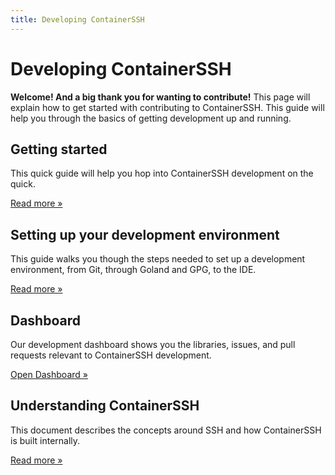 ```yaml
---
title: Developing ContainerSSH
---
```


<h1>Developing ContainerSSH</h1>

**Welcome! And a big thank you for wanting to contribute!** This page will explain how to get started with contributing to ContainerSSH. This guide will help you through the basics of getting development up and running.

<div class="grid">
<div class="grid__box">
<h2>Getting started</h2>
<p>This quick guide will help you hop into ContainerSSH development on the quick.</p>
<p><a href="getting-started/" class="md-button">Read more »</a></p>
</div>
<div class="grid__box">
<h2>Setting up your development environment</h2>
<p>This guide walks you though the steps needed to set up a development environment, from Git, through Goland and GPG, to the IDE.</p>
<p><a href="devenv/" class="md-button">Read more »</a></p>
</div>
<div class="grid__box">
<h2>Dashboard</h2>
<p>Our development dashboard shows you the libraries, issues, and pull requests relevant to ContainerSSH development.</p>
<p><a href="dashboard/" class="md-button">Open Dashboard »</a></p>
</div>
<div class="grid__box">
<h2>Understanding ContainerSSH</h2>
<p>This document describes the concepts around SSH and how ContainerSSH is built internally.</p>
<p><a href="containerssh/" class="md-button">Read more »</a></p>
</div>
</div>


